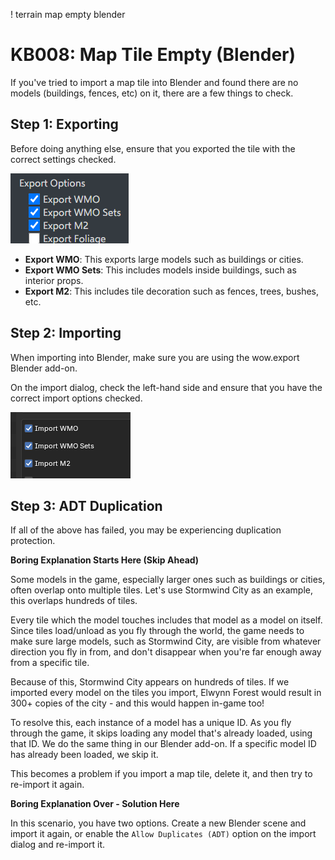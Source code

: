 ! terrain map empty blender
# KB008: Map Tile Empty (Blender)
If you've tried to import a map tile into Blender and found there are no models (buildings, fences, etc) on it, there are a few things to check.

## Step 1: Exporting
Before doing anything else, ensure that you exported the tile with the correct settings checked.

![export options](res/KB008_export_options.png)

- **Export WMO**: This exports large models such as buildings or cities.
- **Export WMO Sets**: This includes models inside buildings, such as interior props.
- **Export M2**: This includes tile decoration such as fences, trees, bushes, etc.

## Step 2: Importing
When importing into Blender, make sure you are using the wow.export Blender add-on.

On the import dialog, check the left-hand side and ensure that you have the correct import options checked.

![import options](res/KB008_import_options.png)

## Step 3: ADT Duplication
If all of the above has failed, you may be experiencing duplication protection.

**Boring Explanation Starts Here (Skip Ahead)**

Some models in the game, especially larger ones such as buildings or cities, often overlap onto multiple tiles. Let's use Stormwind City as an example, this overlaps hundreds of tiles.

Every tile which the model touches includes that model as a model on itself. Since tiles load/unload as you fly through the world, the game needs to make sure large models, such as Stormwind City, are visible from whatever direction you fly in from, and don't disappear when you're far enough away from a specific tile.

Because of this, Stormwind City appears on hundreds of tiles. If we imported every model on the tiles you import, Elwynn Forest would result in 300+ copies of the city - and this would happen in-game too!

To resolve this, each instance of a model has a unique ID. As you fly through the game, it skips loading any model that's already loaded, using that ID. We do the same thing in our Blender add-on. If a specific model ID has already been loaded, we skip it.

This becomes a problem if you import a map tile, delete it, and then try to re-import it again.

**Boring Explanation Over - Solution Here**

In this scenario, you have two options. Create a new Blender scene and import it again, or enable the `Allow Duplicates (ADT)` option on the import dialog and re-import it.